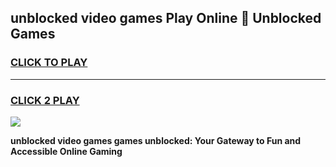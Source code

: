 
## unblocked video games Play Online 👋 Unblocked Games
<h3>
<a href="https://premium.freeplayer.one?title=unblocked_video_games&ref=19F">CLICK TO PLAY</a></h3>
<hr>

<h3>
<a href="https://premium.freeplayer.one?title=unblocked_video_games&ref=19F">CLICK 2 PLAY</a>
  
</h3>

<a href="https://premium.freeplayer.one?title=unblocked_video_games&ref=19F"><img src="https://clearcache.store/games.png"></a>


**unblocked video games games unblocked: Your Gateway to Fun and Accessible Online Gaming**
